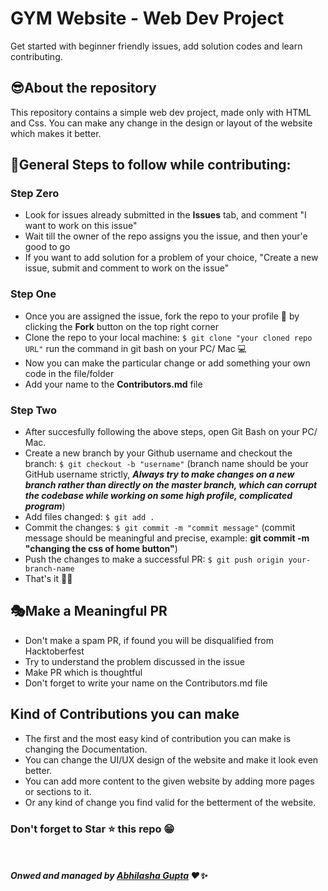 # GYM Website - Web Dev Project

Get started with beginner friendly issues, add solution codes and learn contributing.

## 😎About the repository
This repository contains a simple web dev project, made only with HTML and Css. You can make any change in the design or layout of the website which makes it better.

## 📢General Steps to follow while contributing:

### Step Zero
- Look for issues already submitted in the __Issues__ tab, and comment "I want to work on this issue"
- Wait till the owner of the repo assigns you the issue, and then your'e good to go
- If you want to add solution for a problem of your choice, "Create a new issue, submit and comment to work on the issue"

### Step One
- Once you are assigned the issue, fork the repo to your profile 🍴 by clicking the __Fork__ button on the top right corner 
- Clone the repo to your local machine: ```$ git clone "your cloned repo URL"``` run the command in git bash on your PC/ Mac 💻
- Now you can make the particular change or add something your own code in the file/folder
- Add your name to the __Contributors.md__ file

### Step Two
- After succesfully following the above steps, open Git Bash on your PC/ Mac.
- Create a new branch by your Github username and checkout the branch: ```$ git checkout -b "username"``` (branch name should be your GitHub username strictly, ___Always try to make changes on a new branch rather than directly on the master branch, which can corrupt the codebase while working on some high profile, complicated program___) 
- Add files changed: ```$ git add .```
- Commit the changes: ```$ git commit -m "commit message"``` (commit message should be meaningful and precise, example: __git commit -m "changing the css of home button"__)
- Push the changes to make a successful PR: ```$ git push origin your-branch-name```
- That's it 🎉💥

## 🎭Make a Meaningful PR
- Don't make a spam PR, if found you will be disqualified from Hacktoberfest
- Try to understand the problem discussed in the issue
- Make PR which is thoughtful
- Don't forget to write your name on the Contributors.md file

## Kind of Contributions you can make
- The first and the most easy kind of contribution you can make is changing the Documentation. 
- You can change the UI/UX design of the website and make it look even better.
- You can add more content to the given website by adding more pages or sections to it.
- Or any kind of change you find valid for the betterment of the website.


### Don't forget to Star ⭐ this repo 😁

<br><br>
___Onwed and managed by [Abhilasha Gupta](https://github.com/AbhilashaGupta16) ❤✨___
